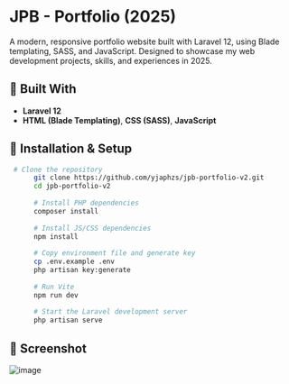 # JPB - Portfolio (2025)

A modern, responsive portfolio website built with Laravel 12, using Blade templating, SASS, and JavaScript. Designed to showcase my web development projects, skills, and experiences in 2025.

## 🔧 Built With

- **Laravel 12**
- **HTML (Blade Templating)**, **CSS (SASS)**, **JavaScript**

## 🚀 Installation & Setup
```bash
 # Clone the repository
      git clone https://github.com/yjaphzs/jpb-portfolio-v2.git
      cd jpb-portfolio-v2
        
      # Install PHP dependencies
      composer install
        
      # Install JS/CSS dependencies
      npm install
        
      # Copy environment file and generate key
      cp .env.example .env
      php artisan key:generate
        
      # Run Vite
      npm run dev
        
      # Start the Laravel development server
      php artisan serve
```

## 📸 Screenshot
![image](https://github.com/user-attachments/assets/39177261-794b-45e4-ad8f-5238c1607bf7)
